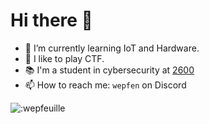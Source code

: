 # Hi there 👋

- 🌱 I’m currently learning IoT and Hardware.
- 🧠 I like to play CTF.
- 📚 I'm a student in cybersecurity at [2600](https://www.ecole2600.com)
- 📫 How to reach me: `wepfen` on Discord

<!--
**wepfen/wepfen** is a ✨ _special_ ✨ repository because its `README.md` (this file) appears on your GitHub profile.

Here are some ideas to get you started:

- 🔭 I’m currently working on ...
- 🌱 I’m currently learning ...
- 👯 I’m looking to collaborate on ...
- 🤔 I’m looking for help with ...
- 💬 Ask me about ...
- 📫 How to reach me: ...
- 😄 Pronouns: ...
- ⚡ Fun fact: ...
-->


![:wepfeuille](https://moe-counter.sakuras.in/get/@:wepfeuille?theme=asoul&length=4)
